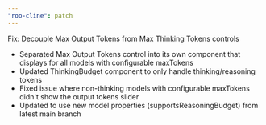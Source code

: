 ```yaml
---
"roo-cline": patch
---
```


Fix: Decouple Max Output Tokens from Max Thinking Tokens controls

- Separated Max Output Tokens control into its own component that displays for all models with configurable maxTokens
- Updated ThinkingBudget component to only handle thinking/reasoning tokens
- Fixed issue where non-thinking models with configurable maxTokens didn't show the output tokens slider
- Updated to use new model properties (supportsReasoningBudget) from latest main branch
